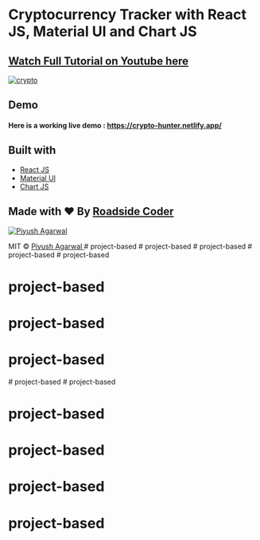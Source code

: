 # Cryptocurrency Tracker with React JS, Material UI and Chart JS

## [Watch Full Tutorial on Youtube here](https://youtu.be/QA6oTpMZp84)

[![crypto](https://user-images.githubusercontent.com/51760520/136682357-5d269bb9-0e36-4f26-a468-fb2963dd9468.png)](https://youtu.be/QA6oTpMZp84)

## Demo
#### Here is a working live demo :  https://crypto-hunter.netlify.app/

## Built with 

- [React JS](https://reactjs.org/)
- [Material UI](https://v4.mui.com/)
- [Chart JS](https://reactchartjs.github.io/react-chartjs-2/#/)

## Made with ♥ By [Roadside Coder](https://www.youtube.com/channel/UCIPZVAwDGa-A4ZJxCBvXRuQ)

[![Piyush Agarwal](https://avatars1.githubusercontent.com/u/51760520?v=3&s=144)](https://github.com/piyush-eon)

MIT © [Piyush Agarwal ](https://github.com/piyush-eon)
#   p r o j e c t - b a s e d  
 #   p r o j e c t - b a s e d  
 #   p r o j e c t - b a s e d  
 #   p r o j e c t - b a s e d  
 # project-based
# project-based
# project-based
# project-based
#   p r o j e c t - b a s e d  
 # project-based
# project-based
# project-based
# project-based
# project-based
